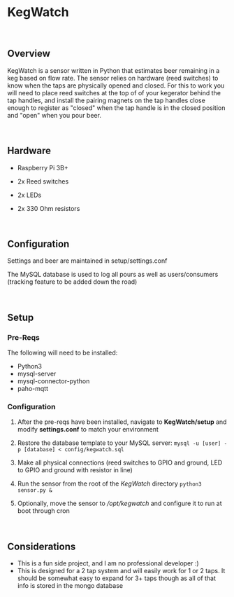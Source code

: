 # KegWatch

<br>

## Overview
KegWatch is a sensor written in Python that estimates beer remaining in a keg based on flow rate. The sensor relies on hardware (reed switches) to know when the taps are physically opened and closed. For this to work you will need to place reed switches at the top of of your kegerator behind the tap handles, and install the pairing magnets on the tap handles close enough to register as "closed" when the tap handle is in the closed position and "open" when you pour beer.

<br>

## Hardware
- Raspberry Pi 3B+

- 2x Reed switches

- 2x LEDs

- 2x 330 Ohm resistors

<br>

## Configuration

Settings and beer are maintained in setup/settings.conf

The MySQL database is used to log all pours as well as users/consumers (tracking feature to be added down the road)

<br>

## Setup

### Pre-Reqs

The following will need to be installed:

- Python3
- mysql-server
- mysql-connector-python
- paho-mqtt


### Configuration

1. After the pre-reqs have been installed, navigate to __KegWatch/setup__ and modify __settings.conf__ to match your environment

2. Restore the database template to your MySQL server: 
      `mysql -u [user] -p [database] < config/kegwatch.sql`
      
3. Make all physical connections (reed switches to GPIO and ground, LED to GPIO and ground with resistor in line)

4. Run the sensor from the root of the _KegWatch_ directory
      `python3 sensor.py &`
      
5. Optionally, move the sensor to _/opt/kegwatch_ and configure it to run at boot through cron


<br>

## Considerations

- This is a fun side project, and I am no professional developer :)
- This is designed for a 2 tap system and will easily work for 1 or 2 taps. It should be somewhat easy to expand for 3+ taps though as all of that info is stored in the mongo database

